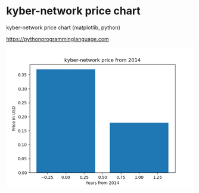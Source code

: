 # kyber-network price chart 

kyber-network price chart (matplotlib, python)

https://pythonprogramminglanguage.com

<img src='chart.png'>
